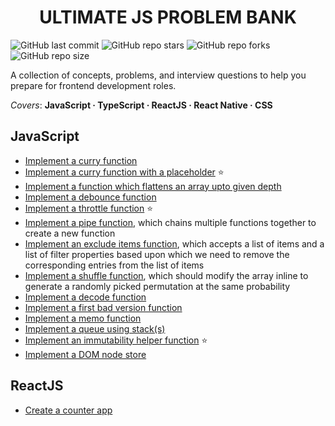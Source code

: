 <h1 align='center'>ULTIMATE JS PROBLEM BANK</h1>

![GitHub last commit](https://img.shields.io/github/last-commit/demondaddy22/ultimate-js-problem-bank?color=%2322577A&style=for-the-badge)
![GitHub repo stars](https://img.shields.io/github/stars/DemonDaddy22/ultimate-js-problem-bank?color=%2338A3A5&style=for-the-badge)
![GitHub repo forks](https://img.shields.io/github/forks/DemonDaddy22/ultimate-js-problem-bank?color=%2357CC99&style=for-the-badge)
![GitHub repo size](https://img.shields.io/github/repo-size/demondaddy22/ultimate-js-problem-bank?color=%2380ED99&style=for-the-badge)

A collection of concepts, problems, and interview questions to help you prepare for frontend development roles.

_Covers_: **JavaScript · TypeScript · ReactJS · React Native · CSS**

## JavaScript

- [Implement a curry function](./javascript/curry.js)
- [Implement a curry function with a placeholder](./javascript/curryWithPlaceholder.js) ⭐
- [Implement a function which flattens an array upto given depth](./javascript/flattenArray.js)
- [Implement a debounce function](./javascript/debounce.js)
- [Implement a throttle function](./javascript/throttle.js) ⭐
- [Implement a pipe function](./javascript/pipe.js), which chains multiple functions together to create a new function
- [Implement an exclude items function](./javascript/improveAFunction.js), which accepts a list of items and a list of filter properties based upon which we need to remove the corresponding entries from the list of items
- [Implement a shuffle function](./javascript/arrayShuffle.js), which should modify the array inline to generate a randomly picked permutation at the same probability
- [Implement a decode function](./javascript/decode.js)
- [Implement a first bad version function](./javascript/firstBadVersion.js)
- [Implement a memo function](./javascript/memo.js)
- [Implement a queue using stack(s)](./javascript/queueUsingStack.js)
- [Implement an immutability helper function](./javascript/immutabilityHelper.js) ⭐
- [Implement a DOM node store](./javascript/nodeStore.js)

## ReactJS

- [Create a counter app](./react/src/components/Counter/)
